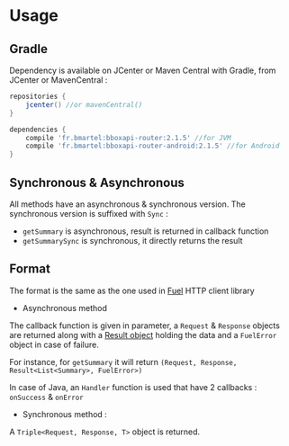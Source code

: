 # Usage

## Gradle

Dependency is available on JCenter or Maven Central
with Gradle, from JCenter or MavenCentral :

```groovy
repositories {
    jcenter() //or mavenCentral()
}

dependencies {
    compile 'fr.bmartel:bboxapi-router:2.1.5' //for JVM
    compile 'fr.bmartel:bboxapi-router-android:2.1.5' //for Android
}
```

## Synchronous & Asynchronous

All methods have an asynchronous & synchronous version. The synchronous version is suffixed with `Sync` :

* `getSummary` is asynchronous, result is returned in callback function
* `getSummarySync` is synchronous, it directly returns the result

## Format

The format is the same as the one used in [Fuel](https://github.com/kittinunf/Fuel) HTTP client library

* Asynchronous method

The callback function is given in parameter, a `Request` & `Response` objects are returned along with a [Result object](https://github.com/kittinunf/Result) holding the data and a `FuelError` object in case of failure.

For instance, for `getSummary` it will return `(Request, Response, Result<List<Summary>, FuelError>)`

In case of Java, an `Handler` function is used that have 2 callbacks : `onSuccess` & `onError`

* Synchronous method :

A `Triple<Request, Response, T>` object is returned.